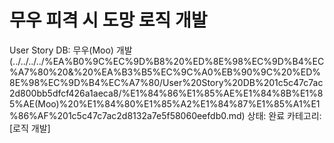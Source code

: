 # 무우 피격 시 도망 로직 개발

User Story DB: 무우(Moo) 개발 (../../../../%EA%B0%9C%EC%9D%B8%20%ED%8E%98%EC%9D%B4%EC%A7%80%20&%20%EA%B3%B5%EC%9C%A0%EB%90%9C%20%ED%8E%98%EC%9D%B4%EC%A7%80/User%20Story%20DB%201c5c47c7ac2d800bb5dfcf426a1aeca8/%E1%84%86%E1%85%AE%E1%84%8B%E1%85%AE(Moo)%20%E1%84%80%E1%85%A2%E1%84%87%E1%85%A1%E1%86%AF%201c5c47c7ac2d8132a7e5f58060eefdb0.md)
상태: 완료
카테고리: [로직 개발]